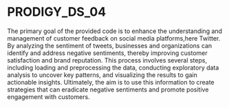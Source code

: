 # PRODIGY_DS_04

The primary goal of the provided code is to enhance the understanding and management of customer feedback on social media platforms,here Twitter. By analyzing the sentiment of tweets, businesses and organizations can identify and address negative sentiments, thereby improving customer satisfaction and brand reputation. This process involves several steps, including loading and preprocessing the data, conducting exploratory data analysis to uncover key patterns, and visualizing the results to gain actionable insights. Ultimately, the aim is to use this information to create strategies that can eradicate negative sentiments and promote positive engagement with customers.
